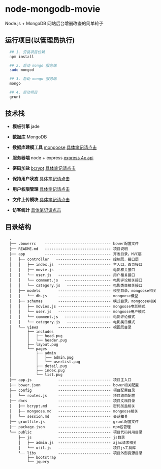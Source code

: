 # node-mongodb-movie

Node.js + MongoDB 网站后台增删改查的简单轮子

## 运行项目(以管理员执行)

```bash
  ## 1. 安装项目依赖
  npm install

  ## 2. 启动 mongo 服务端
  sudo mongod

  ## 3. 启动 mongo 服务端
  mongo

  ## 4. 启动项目
  grunt
```

## 技术栈

- **模板引擎**  jade

- **数据库**  MongoDB

- **数据库建模工具** [mongoose](https://mongoosejs.com/docs/api.html)
  [具体笔记请点击](./docs/mongoose.md)

- **服务器端**  node + express
  [express 4x api](https://expressjs.com/zh-cn/4x/api.html)

- **密码加盐** [bcrypt](https://github.com/kelektiv/node.bcrypt.js)
  [具体笔记请点击](./docs/bcrypt.md)

- **保持用户状态**
  [具体笔记请点击](./docs/session.md)

- **用户权限管理**
  [具体笔记请点击](./docs/用户权限管理.md)

- **文件上传模块**
  [具体笔记请点击](./docs/文件上传模块.md)

- **访客统计**
  [具体笔记请点击](./docs/访客统计.md)

## 目录结构

```
  .
  ├── .bowerrc    ------------------------------ bower配置文件
  ├── README.md   ------------------------------ 项目说明
  ├── app         ------------------------------ 开发目录，MVC层
  │   ├── controller   ------------------------- 控制层，接口层
  │   │   ├── index.js  ------------------------ 主入口，首页接口
  │   │   ├── movie.js  ------------------------ 电影相关接口
  │   │   └── user.js   ------------------------ 用户相关接口
  │   │   └── comment.js   --------------------- 电影评论相关接口
  │   │   └── category.js   -------------------- 电影类目相关接口
  │   ├── models        ------------------------ 模型目录，mongoose相关
  │   │   └── db.js     ------------------------ mongoose模型
  │   ├── schemas       ------------------------ 模式目录，mongoose相关
  │   │   ├── movies.js ------------------------ mongoose电影模式
  │   │   └── user.js   ------------------------ mongoose用户模式
  │   │   └── comment.js   --------------------- 电影评论模式
  │   │   └── category.js   -------------------- 电影类目模式
  │   └── views         ------------------------ 视图层目录
  │       ├── includes
  │       │   ├── head.pug
  │       │   └── header.pug
  │       ├── layout.pug
  │       └── pages
  │           ├── admin
  │           │   ├── admin.pug
  │           │   └── userList.pug
  │           ├── detail.pug
  │           ├── index.pug
  │           └── list.pug
  ├── app.js            ------------------------ 项目主入口
  ├── bower.json        ------------------------ bower相关配置
  ├── config            ------------------------ 项目配置目录
  │   └── routes.js     ------------------------ 项目路由配置
  ├── docs              ------------------------ 项目文档目录
  │   ├── bcrypt.md     ------------------------ 密码加盐相关
  │   ├── mongoose.md   ------------------------ mongoose相关
  │   └── session.md    ------------------------ 会话相关
  ├── gruntfile.js      ------------------------ grunt配置文件
  ├── package.json      ------------------------ npm包管理
  └── public            ------------------------ 项目代码共用目录
      ├── js            ------------------------ js目录
      │   ├── admin.js  ------------------------ ajax请求相关
      │   └── util.js   ------------------------ 项目js工具库
      └── libs          ------------------------ 项目外部资源目录
          ├── bootstrap
          └── jquery
```
